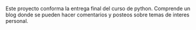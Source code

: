 Este proyecto conforma la entrega final del curso de python. Comprende un blog donde se pueden hacer comentarios y posteos sobre temas de interes personal. 